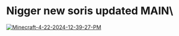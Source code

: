 # Nigger new soris updated MAIN\

<a href='https://postimg.cc/B81KmLyg' target='_blank'><img src='https://i.postimg.cc/QMfJxcJR/Minecraft-4-22-2024-12-39-27-PM.png' border='0' alt='Minecraft-4-22-2024-12-39-27-PM'/></a>
